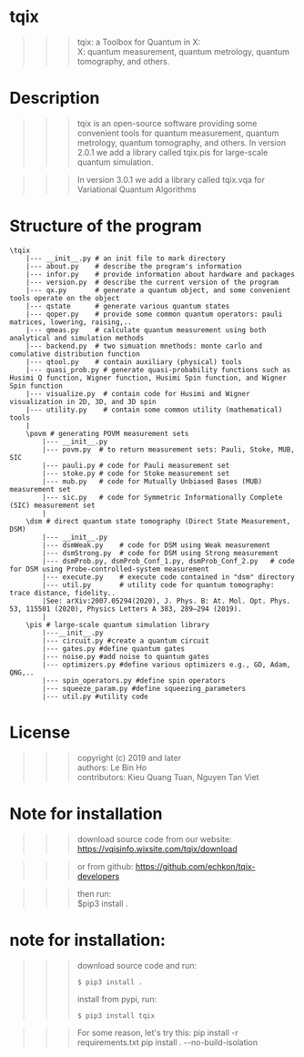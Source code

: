 # tqix
 >>> tqix: a Toolbox for Quantum in X:\
 >>>    X: quantum measurement, quantum metrology, quantum tomography, and others.

# Description
 >>> tqix is an open-source software providing some convenient tools 
     for quantum measurement, quantum metrology, quantum tomography, and others.
>>> In version 2.0.1 we add a library called tqix.pis for large-scale quantum simulation.     

>>> In version 3.0.1 we add a library called tqix.vqa for Variational Quantum Algorithms

# Structure of the program

    \tqix
        |--- __init__.py # an init file to mark directory
        |--- about.py    # describe the program's information
        |--- infor.py    # provide information about hardware and packages
        |--- version.py  # describe the current version of the program
        |--- qx.py       # generate a quantum object, and some convenient tools operate on the object
        |--- qstate      # generate various quantum states
        |--- qoper.py    # provide some common quantum operators: pauli matrices, lowering, raising,..
        |--- qmeas.py    # calculate quantum measurement using both analytical and simulation methods
        |--- backend.py  # two simuation mnethods: monte carlo and comulative distribution function
        |--- qtool.py    # contain auxiliary (physical) tools
        |--- quasi_prob.py # generate quasi-probability functions such as Husimi Q function, Wigner function, Husimi Spin function, and Wigner Spin function
        |--- visualize.py  # contain code for Husimi and Wigner visualization in 2D, 3D, and 3D spin
        |--- utility.py    # contain some common utility (mathematical) tools
        |
        \povm # generating POVM measurement sets
            |--- __init__.py 
            |--- povm.py  # to return measurement sets: Pauli, Stoke, MUB, SIC
            |--- pauli.py # code for Pauli measurement set
            |--- stoke.py # code for Stoke measurement set
            |--- mub.py   # code for Mutually Unbiased Bases (MUB) measurement set
            |--- sic.py   # code for Symmetric Informationally Complete (SIC) measurement set
            |
        \dsm # direct quantum state tomography (Direct State Measurement, DSM)
            |--- __init__.py  
            |--- dsmWeak.py    # code for DSM using Weak measurement
            |--- dsmStrong.py  # code for DSM using Strong measurement
            |--- dsmProb.py, dsmProb_Conf_1.py, dsmProb_Conf_2.py   # code for DSM using Probe-controlled-system measurement
            |--- execute.py    # execute code contained in "dsm" directory
            |--- util.py       # utility code for quantum tomography: trace distance, fidelity.. 
            |See: arXiv:2007.05294(2020), J. Phys. B: At. Mol. Opt. Phys. 53, 115501 (2020), Physics Letters A 383, 289–294 (2019).
            |
        \pis # large-scale quantum simulation library
            |---__init__.py
            |--- circuit.py #create a quantum circuit
            |--- gates.py #define quantum gates
            |--- noise.py #add noise to quantum gates
            |--- optimizers.py #define various optimizers e.g., GD, Adam, QNG,..
            |--- spin_operators.py #define spin operators
            |--- squeeze_param.py #define squeezing_parameters
            |--- util.py #utility code
               
# License
 >>> copyright (c) 2019 and later\
 >>> authors: Le Bin Ho\
 >>> contributors: Kieu Quang Tuan, Nguyen Tan Viet

# Note for installation
>>> download source code from our website:
https://vqisinfo.wixsite.com/tqix/download

>>> or from github:
https://github.com/echkon/tqix-developers

>>> then run:\
 >>> $pip3 install .

# note for installation:
 >>> download source code and run:
 >>> ```
 >>> $ pip3 install .
 >>> ```
 >>> install from pypi, run:
 >>> ```
 >>> $ pip3 install tqix
 >>> ```
 
 >>> For some reason, let's try this:
 >>> pip install -r requirements.txt
>>> pip install . --no-build-isolation

